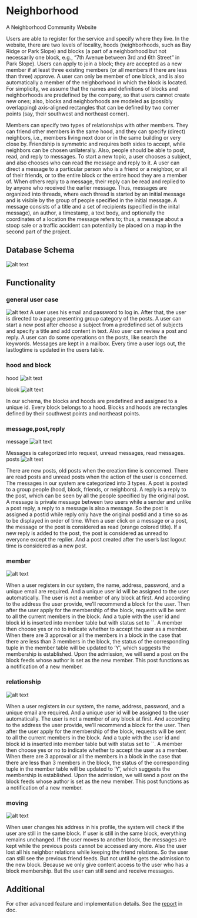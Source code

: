 # Neighborhood
A Neighborhood Community Website

Users are able to register for the service and specify where they live. In the website, there are two levels of locality, hoods (neighborhoods, such as Bay Ridge or Park Slope) and blocks (a part of a neighborhood but not necessarily one block, e.g., “7th Avenue between 3rd and 6th Street” in Park Slope). Users can apply to join a block; they are accepted as a new member if at least three existing members (or all members if there are less than three) approve. A user can only be member of one block, and is also automatically a member of the neighborhood in which the block is located. For simplicity, we assume that the names and definitions of blocks and neighborhoods are predefined by the company, so that users cannot create new ones; also, blocks and neighborhoods are modeled as (possibly overlapping) axis-aligned rectangles that can be defined by two corner points (say, their southwest and northeast corner).

Members can specify two types of relationships with other members. They can friend other members in the same hood, and they can specify (direct) neighbors, i.e., members living next door or in the same building or very close by. Friendship is symmetric and requires both sides to accept, while neighbors can be chosen unilaterally. Also, people should be able to post, read, and reply to messages. To start a new topic, a user chooses a subject, and also chooses who can read the message and reply to it. A user can direct a message to a particular person who is a friend or a neighbor, or all of their friends, or to the entire block or the entire hood they are a member of. When others reply to a message, their reply can be read and replied to by anyone who received the earlier message. Thus, messages are organized into threads, where each thread is started by an initial message and is visible by the group of people specified in the initial message. A message consists of a title and a set of recipients (specified in the inital message), an author, a timestamp, a text body, and optionally the coordinates of a location the message refers to; thus, a message about a stoop sale or a traffic accident can potentially be placed on a map in the second part of the project.

## Database Schema
![alt text](https://github.com/haoyu987/Neighborhood/blob/master/img/schema.jpg)

## Functionality
### general user case
![alt text](https://github.com/haoyu987/Neighborhood/blob/master/img/generalusercase.jpg)
A user uses his email and password to log in. After that, the user is directed to a page presenting group category of the posts. A user can start a new post after choose a subject from a predefined set of subjects and specify a title and add content in text. Also user can review a post and reply. A user can do some operations on the posts, like search the keywords. Messages are kept in a mailbox. Every time a user logs out, the lastlogtime is updated in the users table.

### hood and block
hood
![alt text](https://github.com/haoyu987/Neighborhood/blob/master/img/hood.jpg)

blcok
![alt text](https://github.com/haoyu987/Neighborhood/blob/master/img/block.jpg)

In our schema, the blocks and hoods are predefined and assigned to a unique id. Every block belongs to a hood. Blocks and hoods are rectangles defined by their southwest points and northeast points.

### message,post,reply
message
![alt text](https://github.com/haoyu987/Neighborhood/blob/master/img/message.jpg)

Messages is categorized into request, unread messages, read messages.
posts
![alt text](https://github.com/haoyu987/Neighborhood/blob/master/img/post.jpg)

There are new posts, old posts when the creation time is concerned. There are read posts and unread posts when the action of the user is concerned.
The messages in our system are categorized into 3 types. A post is posted to a group people (hood, block, friends, or neighbors). A reply is a reply to the post, which can be seen by all the people specified by the original post. A message is private message between two users while a sender and unlike a post reply, a reply to a message is also a message. So the post is assigned a postid while reply only have the original postid and a time so as to be displayed in order of time. When a user click on a message or a post, the message or the post is considered as read (orange colored title). If a new reply is added to the post, the post is considered as unread to everyone except the replier. And a post created after the user’s last logout time is considered as a new post.

### member
![alt text](https://github.com/haoyu987/Neighborhood/blob/master/img/member.jpg)

When a user registers in our system, the name, address, password, and a unique email are required. And a unique user id will be assigned to the user automatically. The user is not a member of any block at first. And according to the address the user provide, we’ll recommend a block for the user. Then after the user apply for the membership of the block, requests will be sent to all the current members in the block. And a tuple with the user id and block id is inserted into member table but with status set to ``. A member then choose yes or no to indicate whether to accept the user as a member. When there are 3 approval or all the members in a block in the case that there are less than 3 members in the block, the status of the corresponding tuple in the member table will be updated to ‘Y’, which suggests the membership is established. Upon the admission, we will send a post on the block feeds whose author is set as the new member. This post functions as a notification of a new member.

### relationship
![alt text](https://github.com/haoyu987/Neighborhood/blob/master/img/relationship.jpg)

When a user registers in our system, the name, address, password, and a unique email are required. And a unique user id will be assigned to the user automatically. The user is not a member of any block at first. And according to the address the user provide, we’ll recommend a block for the user. Then after the user apply for the membership of the block, requests will be sent to all the current members in the block. And a tuple with the user id and block id is inserted into member table but with status set to ``. A member then choose yes or no to indicate whether to accept the user as a member. When there are 3 approval or all the members in a block in the case that there are less than 3 members in the block, the status of the corresponding tuple in the member table will be updated to ‘Y’, which suggests the membership is established. Upon the admission, we will send a post on the block feeds whose author is set as the new member. This post functions as a notification of a new member.

### moving
![alt text](https://github.com/haoyu987/Neighborhood/blob/master/img/moving.jpg)

When user changes his address in his profile, the system will check if the user are still in the same block. If user is still in the same block, everything remains unchanged. If the user moves to another block, the messages are kept while the previous posts cannot be accessed any more. Also the user lost all his neighbor relations while keeping the friend relations. So the user can still see the previous friend feeds. But not until he gets the admission to the new block. Because we only give content access to the user who has a block membership. But the user can still send and receive messages.

## Additional
For other advanced feature and implementation details. See the [report](https://github.com/haoyu987/Neighborhood/blob/master/doc/project.pdf) in doc.
